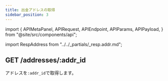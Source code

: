 ```yaml
---
title: 出金アドレスの取得
sidebar_position: 3
---
```


import {
  APIMetaPanel,
  APIRequest,
  APIEndpoint,
  APIParams,
  APIPayload,
} from "@site/src/components/api";

import RespAddress from "../../_partials/_resp.addr.md";

## GET /addresses/:addr_id

アドレスを`:addr_id`で取得します。

<APIEndpoint url="/addresses/:addr_id" />

<APIMetaPanel scope="Authorized" scopeNote="" />

<APIParams
  p-addr_id="the address' id which you are requesting for"
  p-addr_id-required={true}
/>

<APIRequest
  title="Get an address"
  url="/addresses/ba3a2e33-efde-40b9-9cac-c293f0d1a3f2"
/>

<RespAddress />
